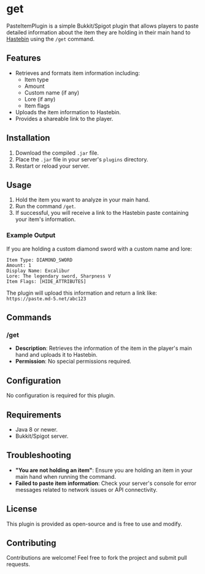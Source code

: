 # get

PasteItemPlugin is a simple Bukkit/Spigot plugin that allows players to paste detailed information about the item they are holding in their main hand to [Hastebin](https://paste.md-5.net/) using the `/get` command.

## Features
- Retrieves and formats item information including:
  - Item type
  - Amount
  - Custom name (if any)
  - Lore (if any)
  - Item flags
- Uploads the item information to Hastebin.
- Provides a shareable link to the player.

## Installation
1. Download the compiled `.jar` file.
2. Place the `.jar` file in your server's `plugins` directory.
3. Restart or reload your server.

## Usage
1. Hold the item you want to analyze in your main hand.
2. Run the command `/get`.
3. If successful, you will receive a link to the Hastebin paste containing your item's information.

### Example Output
If you are holding a custom diamond sword with a custom name and lore:

```
Item Type: DIAMOND_SWORD
Amount: 1
Display Name: Excalibur
Lore: The legendary sword, Sharpness V
Item Flags: [HIDE_ATTRIBUTES]
```

The plugin will upload this information and return a link like: `https://paste.md-5.net/abc123`

## Commands
### /get
- **Description**: Retrieves the information of the item in the player's main hand and uploads it to Hastebin.
- **Permission**: No special permissions required.

## Configuration
No configuration is required for this plugin.

## Requirements
- Java 8 or newer.
- Bukkit/Spigot server.

## Troubleshooting
- **"You are not holding an item"**: Ensure you are holding an item in your main hand when running the command.
- **Failed to paste item information**: Check your server's console for error messages related to network issues or API connectivity.

## License
This plugin is provided as open-source and is free to use and modify.

## Contributing
Contributions are welcome! Feel free to fork the project and submit pull requests.

